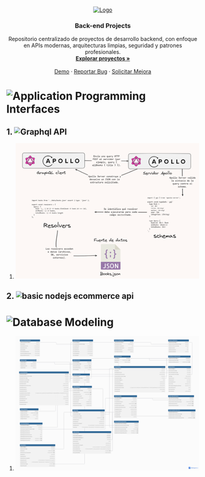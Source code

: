 <!-- Improved compatibility of back to top link -->
<a id="readme-top"></a>



<!-- PROJECT LOGO -->
<br />
<div align="center">
  <a href="https://github.com/0xInterruptHandler/Back-end">
    <img src="https://i.pinimg.com/1200x/5e/7d/3a/5e7d3afa937522ad3c3bfd16037a747a.jpg" alt="Logo" width="80" height="80">
  </a>

  <h3 align="center">Back-end Projects</h3>

  <p align="center">
    Repositorio centralizado de proyectos de desarrollo backend, con enfoque en APIs modernas, arquitecturas limpias, seguridad y patrones profesionales.
    <br />
    <a href="https://github.com/0xInterruptHandler/Back-end"><strong>Explorar proyectos »</strong></a>
    <br />
    <br />
    <a href="https://github.com/0xInterruptHandler/Back-end">Demo</a>
    &middot;
    <a href="https://github.com/0xInterruptHandler/Back-end/issues/new?labels=bug">Reportar Bug</a>
    &middot;
    <a href="https://github.com/0xInterruptHandler/Back-end/issues/new?labels=enhancement">Solicitar Mejora</a>
  </p>
</div>


# ![Application Programming Interfaces](https://github.com/0xInterruptHandler/Back-end/tree/main/APIS)

## 1. ![Graphql API](https://github.com/0xInterruptHandler/Back-end/tree/main/APIS/graphql-api)
1. ![diagrama](https://raw.githubusercontent.com/0xInterruptHandler/Back-end/refs/heads/main/APIS/graphql-api/diagrama-flujo-query-graphql.png)


## 2. ![basic nodejs ecommerce api](https://github.com/0xInterruptHandler/Back-end/tree/main/APIS/ecommerce-api)




# ![Database Modeling](https://github.com/0xInterruptHandler/Back-end/tree/main/modelamiento-bases-de-datos)

1. ![Hotel Database modeling exercise](https://github.com/0xInterruptHandler/Back-end/blob/main/modelamiento-bases-de-datos/HotelDBmodel.png)


